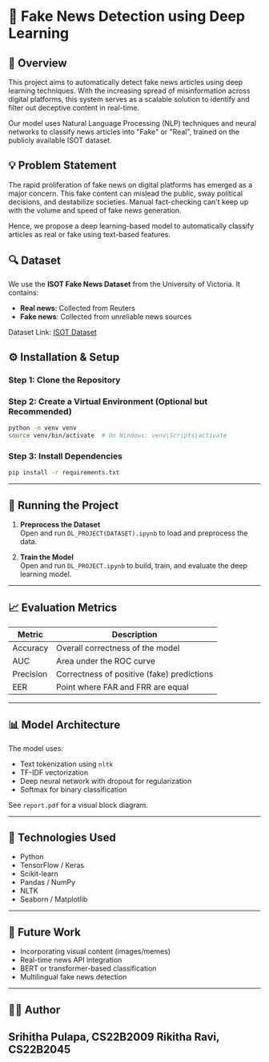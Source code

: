 # 📰 Fake News Detection using Deep Learning

## 📖 Overview
This project aims to automatically detect fake news articles using deep learning techniques. With the increasing spread of misinformation across digital platforms, this system serves as a scalable solution to identify and filter out deceptive content in real-time.

Our model uses Natural Language Processing (NLP) techniques and neural networks to classify news articles into "Fake" or "Real", trained on the publicly available ISOT dataset.

## 💡 Problem Statement
The rapid proliferation of fake news on digital platforms has emerged as a major concern. This fake content can mislead the public, sway political decisions, and destabilize societies. Manual fact-checking can't keep up with the volume and speed of fake news generation.

Hence, we propose a deep learning-based model to automatically classify articles as real or fake using text-based features.


## 🔍 Dataset
We use the **ISOT Fake News Dataset** from the University of Victoria. It contains:
- **Real news**: Collected from Reuters
- **Fake news**: Collected from unreliable news sources

Dataset Link: [ISOT Dataset](https://onlineacademiccommunity.uvic.ca/isot/2022/11/27/fake-news-detection-datasets/)

## ⚙️ Installation & Setup

### Step 1: Clone the Repository
### Step 2: Create a Virtual Environment (Optional but Recommended)
```bash
python -m venv venv
source venv/bin/activate  # On Windows: venv\Scripts\activate
```

### Step 3: Install Dependencies
```bash
pip install -r requirements.txt
```

---

## 🚀 Running the Project

1. **Preprocess the Dataset**  
   Open and run `DL_PROJECT(DATASET).ipynb` to load and preprocess the data.

2. **Train the Model**  
   Open and run `DL_PROJECT.ipynb` to build, train, and evaluate the deep learning model.

---

## 📈 Evaluation Metrics

| Metric      | Description                                |
|-------------|--------------------------------------------|
| Accuracy    | Overall correctness of the model           |
| AUC         | Area under the ROC curve                   |
| Precision   | Correctness of positive (fake) predictions |
| EER         | Point where FAR and FRR are equal          |

---

## 📊 Model Architecture
The model uses:
- Text tokenization using `nltk`
- TF-IDF vectorization
- Deep neural network with dropout for regularization
- Softmax for binary classification

See `report.pdf` for a visual block diagram.

---

## 🧠 Technologies Used

- Python
- TensorFlow / Keras
- Scikit-learn
- Pandas / NumPy
- NLTK
- Seaborn / Matplotlib

---

## 📌 Future Work
- Incorporating visual content (images/memes)
- Real-time news API integration
- BERT or transformer-based classification
- Multilingual fake news detection

---

## 🧑‍💻 Author
Srihitha Pulapa, CS22B2009
Rikitha Ravi, CS22B2045
---
